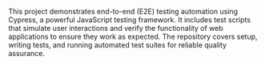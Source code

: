 This project demonstrates end-to-end (E2E) testing automation using Cypress, a powerful JavaScript testing framework. It includes test scripts that simulate user interactions and verify the functionality of web applications to ensure they work as expected. 
The repository covers setup, writing tests, and running automated test suites for reliable quality assurance.
